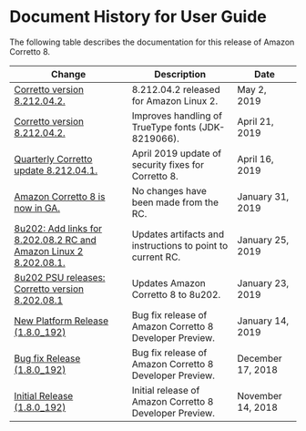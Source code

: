 # Document History for User Guide<a name="doc-history"></a>

The following table describes the documentation for this release of Amazon Corretto 8\.

| Change | Description | Date | 
| --- |--- |--- |
| [Corretto version 8\.212\.04\.2\.](#doc-history) | 8\.212\.04\.2 released for Amazon Linux 2\. | May 2, 2019 | 
| [Corretto version 8\.212\.04\.2\.](#doc-history) | Improves handling of TrueType fonts \(JDK\-8219066\)\. | April 21, 2019 | 
| [Quarterly Corretto update 8\.212\.04\.1\.](#doc-history) | April 2019 update of security fixes for Corretto 8\. | April 16, 2019 | 
| [Amazon Corretto 8 is now in GA\.](#doc-history) | No changes have been made from the RC\. | January 31, 2019 | 
| [8u202: Add links for 8\.202\.08\.2 RC and Amazon Linux 2 8\.202\.08\.1\.](#doc-history) | Updates artifacts and instructions to point to current RC\. | January 25, 2019 | 
| [8u202 PSU releases: Corretto version 8\.202\.08\.1](#doc-history) | Updates Amazon Corretto 8 to 8u202\. | January 23, 2019 | 
| [New Platform Release \(1\.8\.0\_192\)](#doc-history) | Bug fix release of Amazon Corretto 8 Developer Preview\. | January 14, 2019 | 
| [Bug fix Release \(1\.8\.0\_192\)](#doc-history) | Bug fix release of Amazon Corretto 8 Developer Preview\. | December 17, 2018 | 
| [Initial Release \(1\.8\.0\_192\)](#doc-history) | Initial release of Amazon Corretto 8 Developer Preview\. | November 14, 2018 | 